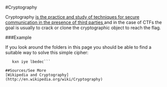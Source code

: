 #Cryptography

Cryptography [is the practice and study of techniques for secure communication in the presence of third parties ](http://en.wikipedia.org/wiki/Cryptography) and in the case of CTFs the goal is usually to crack or clone the cryptographic object to reach the flag.

###Example

If you look around the folders in this page you should be able to find a suitable way to solve this simple cipher:

```Hint: Julius Caesar's favorite cipher
   kxn iye lbedec```

##Sources/See More
[Wikipedia and Cryptography](http://en.wikipedia.org/wiki/Cryptography)

